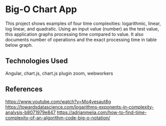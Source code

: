 # Big-O Chart App

This project shows examples of four time complexities: logarithmic, linear, log linear, and quadratic. Using an input value (number) as the test value, this application graphs processing time compared to value. It also documents number of operations and the exact processing time in table below graph. 

## Technologies Used

Angular, chart.js, chart.js plugin zoom, webworkers

## References 

https://www.youtube.com/watch?v=Mo4vesaut8g
https://towardsdatascience.com/logarithms-exponents-in-complexity-analysis-b8071979e847
https://adrianmejia.com/how-to-find-time-complexity-of-an-algorithm-code-big-o-notation/

